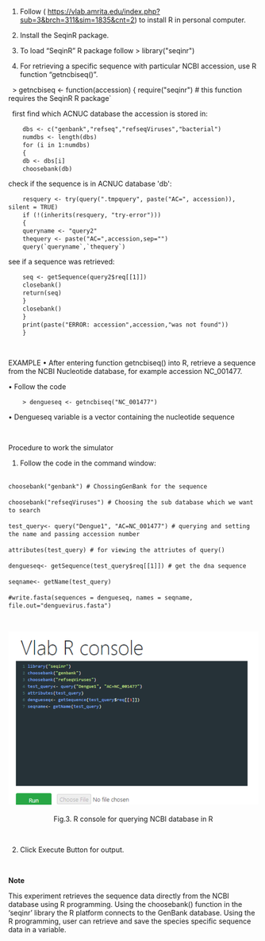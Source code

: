 
1.	Follow ( https://vlab.amrita.edu/index.php?sub=3&brch=311&sim=1835&cnt=2) to install R in personal computer.

2.	Install the SeqinR package.

3.	To load “SeqinR” R package follow > library("seqinr") 

4.	For retrieving a specific sequence with particular NCBI accession, use R function “getncbiseq()”.

&nbsp;
        > getncbiseq <- function(accession)
        {
        require("seqinr") # this function requires the SeqinR R package`


&nbsp;
first find which ACNUC database the accession is stored in:
    
        dbs <- c("genbank","refseq","refseqViruses","bacterial")
        numdbs <- length(dbs)
        for (i in 1:numdbs)
        {
        db <- dbs[i]
        choosebank(db)


check if the sequence is in ACNUC database 'db':

        resquery <- try(query(".tmpquery", paste("AC=", accession)), silent = TRUE)
        if (!(inherits(resquery, "try-error")))
        {
        queryname <- "query2"
        thequery <- paste("AC=",accession,sep="")
        query(`queryname`,`thequery`)

see if a sequence was retrieved:

        seq <- getSequence(query2$req[[1]])
        closebank()
        return(seq)
        }
        closebank()
        }
        print(paste("ERROR: accession",accession,"was not found"))
        }


&nbsp;

EXAMPLE
•	After entering function getncbiseq() into R, retrieve a sequence from the NCBI Nucleotide database, for example  accession NC_001477. 

•	Follow the code 

        > dengueseq <- getncbiseq("NC_001477")


•	 Dengueseq variable is a vector containing the nucleotide sequence



&nbsp;

Procedure to work the simulator


1.	Follow the code in the command window: 

```library("seqinr")  # Load seqinr package in R

choosebank("genbank") # ChossingGenBank for the sequence

choosebank("refseqViruses") # Choosing the sub database which we want to search

test_query<- query("Dengue1", "AC=NC_001477") # querying and setting the name and passing accession number

attributes(test_query) # for viewing the attriutes of query()

dengueseq<- getSequence(test_query$req[[1]]) # get the dna sequence

seqname<- getName(test_query)

#write.fasta(sequences = dengueseq, names = seqname, file.out="denguevirus.fasta")
```
 

&nbsp;
<center><img src="images/4.png" title="" /></center>
&nbsp;

<center>Fig.3. R console for querying NCBI database in R</center>


&nbsp;

2.	Click Execute Button for output.   



&nbsp;

**Note**

This experiment retrieves the sequence data directly from the NCBI database using R programming. Using the choosebank() function in the ‘seqinr’ library the R platform connects to the GenBank database. Using the R programming, user can retrieve and save the species specific sequence data in a variable.


